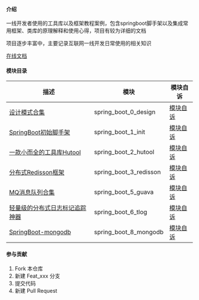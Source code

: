 #### 介绍

一线开发者使用的工具库以及框架教程案例，包含springboot脚手架以及集成常用框架、类库的原理解释和使用心得，项目有较为详细的文档

项目逐步丰富中，主要记录互联网一线开发日常使用的相关知识

[在线文档 ](https://yujiejobs.github.io/spring_boot_demos/)

#### 模块目录

|描述|模块|模块自诉|
|-------|-------|-------|
|[设计模式合集 ](spring_boot_0_design)|spring_boot_0_design|[模块自诉 ](spring_boot_0_design/README.md)|
|[SpringBoot初始脚手架 ](spring_boot_1_init)|spring_boot_1_init|[模块自诉 ](spring_boot_1_init/README.md)|
|[一款小而全的工具库Hutool ](spring_boot_2_hutool)|spring_boot_2_hutool|[模块自诉 ](spring_boot_2_hutool/README.md)|
|[分布式Redisson框架 ](spring_boot_3_redisson)|spring_boot_3_redisson|[模块自诉 ](spring_boot_3_redisson/README.md)|
|[MQ消息队列合集 ](spring_boot_5_guava)|spring_boot_5_guava|[模块自诉 ](spring_boot_5_guava/README.md)|
|[轻量级的分布式日志标记追踪神器 ](spring_boot_6_tlog)|spring_boot_6_tlog|[模块自诉 ](spring_boot_6_tlog/README.md)|
|[SpringBoot-mongodb ](spring_boot_8_mongodb)|spring_boot_8_mongodb|[模块自诉 ](spring_boot_8_mongodb/README.md)|

#### 参与贡献

1.  Fork 本仓库
2.  新建 Feat_xxx 分支
3.  提交代码
4.  新建 Pull Request
